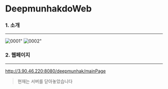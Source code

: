# DeepmunhakdoWeb

### 1. 소개
-------------
![0001](https://user-images.githubusercontent.com/48278678/85214977-36e65400-b3ad-11ea-8747-5545d7c1f655.jpg)"
![0002](https://user-images.githubusercontent.com/48278678/85214978-3a79db00-b3ad-11ea-8955-9bd3c5055e1b.jpg)"

### 2. 웹페이지
-------------
http://3.90.46.220:8080/deepmunhak/mainPage

> 현재는 서버를 닫아놓았습니다


